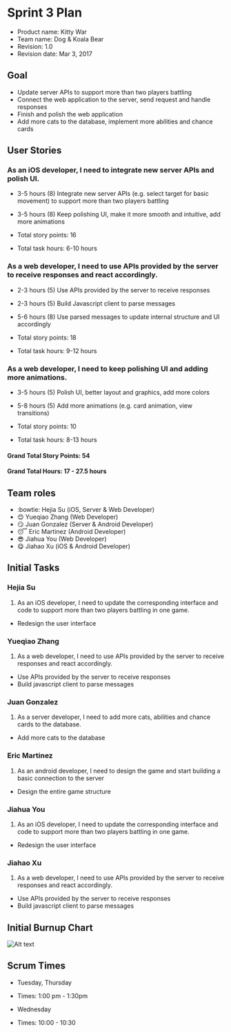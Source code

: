 # Sprint 3 Plan

* Product name: Kitty War
* Team name: Dog & Koala Bear
* Revision: 1.0
* Revision date: Mar 3, 2017

## Goal

* Update server APIs to support more than two players battling
* Connect the web application to the server, send request and handle responses
* Finish and polish the web application
* Add more cats to the database, implement more abilities and chance cards

## User Stories

### As an iOS developer, I need to integrate new server APIs and polish UI.

* 3-5 hours (8) Integrate new server APIs (e.g. select target for basic movement) to support more than two players battling
* 3-5 hours (8) Keep polishing UI, make it more smooth and intuitive, add more animations

* Total story points: 16
* Total task hours: 6-10 hours

### As a web developer, I need to use APIs provided by the server to receive responses and react accordingly.

* 2-3 hours (5) Use APIs provided by the server to receive responses
* 2-3 hours (5) Build Javascript client to parse messages
* 5-6 hours (8) Use parsed messages to update internal structure and UI accordingly

* Total story points: 18
* Total task hours: 9-12 hours

### As a web developer, I need to keep polishing UI and adding more animations.

* 3-5 hours (5) Polish UI, better layout and graphics, add more colors
* 5-8 hours (5) Add more animations (e.g. card animation, view transitions)

* Total story points: 10
* Total task hours: 8-13 hours

#### Grand Total Story Points: 54
#### Grand Total Hours: 17 - 27.5 hours

## Team roles

* :bowtie: Hejia Su (iOS, Server & Web Developer)
* :blush: Yueqiao Zhang (Web Developer)
* :smirk: Juan Gonzalez (Server & Android Developer)
* :sleeping: Eric Martinez (Android Developer)
* :sunglasses: Jiahua You (Web Developer)
* :yum: Jiahao Xu (iOS & Android Developer)

## Initial Tasks

### Hejia Su
1. As an iOS developer, I need to update the corresponding interface and code to support more than two players battling in one game.
 * Redesign the user interface

### Yueqiao Zhang
1. As a web developer, I need to use APIs provided by the server to receive responses and react accordingly.
 * Use APIs provided by the server to receive responses
 * Build javascript client to parse messages

### Juan Gonzalez
1. As a server developer, I need to add more cats, abilities and chance cards to the database.
 * Add more cats to the database

### Eric Martinez
1. As an android developer, I need to design the game and start building a basic connection to the server
 * Design the entire game structure

### Jiahua You
1. As an iOS developer, I need to update the corresponding interface and code to support more than two players battling in one game.
 * Redesign the user interface

### Jiahao Xu
1. As a web developer, I need to use APIs provided by the server to receive responses and react accordingly.
 * Use APIs provided by the server to receive responses
 * Build javascript client to parse messages

## Initial Burnup Chart
![Alt text](https://docs.google.com/spreadsheets/d/1KHgXE2oNkGNoJmVa0OlrPIQ8jR9LhunZWFkdhe-QUDg/pubchart?oid=1620622129&format=image "Burnup Chart")

## Scrum Times

* Tuesday, Thursday
* Times: 1:00 pm - 1:30pm

* Wednesday
* Times: 10:00 - 10:30

